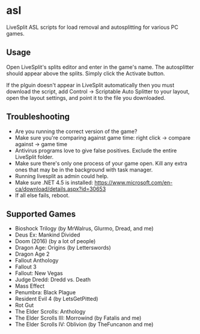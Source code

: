 # asl

LiveSplit ASL scripts for load removal and autosplitting for various PC games.

## Usage

Open LiveSplit's splits editor and enter in the game's name. The autosplitter should appear above the splits. Simply click the Activate button.

If the plguin doesn't appear in LiveSplit automatically then you must download the script, add Control -> Scriptable Auto Splitter to your layout, open the layout settings, and point it to the file you downloaded.

## Troubleshooting

- Are you running the correct version of the game?
- Make sure you're comparing against game time: right click -> compare against -> game time
- Antivirus programs love to give false positives. Exclude the entire LiveSplit folder.
- Make sure there's only one process of your game open. Kill any extra ones that may be in the background with task manager.
- Running livesplit as admin could help.
- Make sure .NET 4.5 is installed: https://www.microsoft.com/en-ca/download/details.aspx?id=30653
- If all else fails, reboot.

## Supported Games

- Bioshock Trilogy (by MrWalrus, Glurmo, Dread, and me)
- Deus Ex: Mankind Divided
- Doom (2016) (by a lot of people)
- Dragon Age: Origins (by Letterswords)
- Dragon Age 2
- Fallout Anthology
- Fallout 3
- Fallout: New Vegas
- Judge Dredd: Dredd vs. Death
- Mass Effect
- Penumbra: Black Plague
- Resident Evil 4 (by LetsGetPitted)
- Rot Gut
- The Elder Scrolls: Anthology
- The Elder Scrolls III: Morrowind (by Fatalis and me)
- The Elder Scrolls IV: Oblivion (by TheFuncanon and me)
